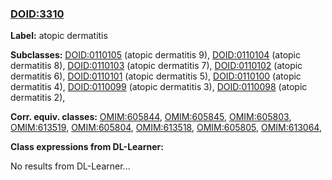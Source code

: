 
### [DOID:3310](http://purl.obolibrary.org/obo/DOID_3310)
**Label:** atopic dermatitis

**Subclasses:** [DOID:0110105](http://purl.obolibrary.org/obo/DOID_0110105) (atopic dermatitis 9), [DOID:0110104](http://purl.obolibrary.org/obo/DOID_0110104) (atopic dermatitis 8), [DOID:0110103](http://purl.obolibrary.org/obo/DOID_0110103) (atopic dermatitis 7), [DOID:0110102](http://purl.obolibrary.org/obo/DOID_0110102) (atopic dermatitis 6), [DOID:0110101](http://purl.obolibrary.org/obo/DOID_0110101) (atopic dermatitis 5), [DOID:0110100](http://purl.obolibrary.org/obo/DOID_0110100) (atopic dermatitis 4), [DOID:0110099](http://purl.obolibrary.org/obo/DOID_0110099) (atopic dermatitis 3), [DOID:0110098](http://purl.obolibrary.org/obo/DOID_0110098) (atopic dermatitis 2), 

**Corr. equiv. classes:** [OMIM:605844](http://purl.obolibrary.org/obo/OMIM_605844), [OMIM:605845](http://purl.obolibrary.org/obo/OMIM_605845), [OMIM:605803](http://purl.obolibrary.org/obo/OMIM_605803), [OMIM:613519](http://purl.obolibrary.org/obo/OMIM_613519), [OMIM:605804](http://purl.obolibrary.org/obo/OMIM_605804), [OMIM:613518](http://purl.obolibrary.org/obo/OMIM_613518), [OMIM:605805](http://purl.obolibrary.org/obo/OMIM_605805), [OMIM:613064](http://purl.obolibrary.org/obo/OMIM_613064), 

**Class expressions from DL-Learner:**

No results from DL-Learner...



